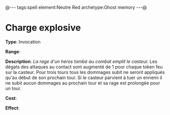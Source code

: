 @---
tags:spell
element:Neutre Red
archetype:Ghost memory
---@

# Charge explosive

**Type**:
Invocation

**Range**:

**Description**:
*La rage d'un héros tombé au combat emplit le casteur.*
Les dégats des attaques au contact sont augmenté de 1 pour chaque token feu sur la casteur.
Pour trois tours tous les dommages subit ne seront appliqués qu'au début de son prochain tour. 
Si le casteur parvient à tuer un ennemi il ne subit aucun dommages au prochain tour et sa rage est prolongée pour un tour.

**Cost**:

**Effect**:
